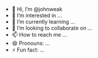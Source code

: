 - 👋 Hi, I’m @johnweak
- 👀 I’m interested in ...
- 🌱 I’m currently learning ...
- 💞️ I’m looking to collaborate on ...
- 📫 How to reach me ...
- 😄 Pronouns: ...
- ⚡ Fun fact: ...

<!---
johnweak/johnweak is a ✨ special ✨ repository because its `README.md` (this file) appears on your GitHub profile.
You can click the Preview link to take a look at your changes.
--->
